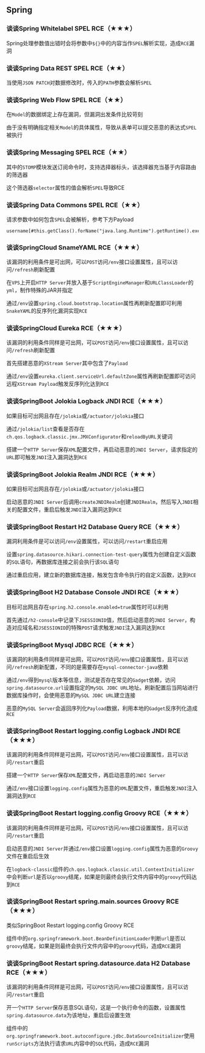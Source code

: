 ## Spring

### 谈谈Spring Whitelabel SPEL RCE（★★★）

Spring处理参数值出错时会将参数中`${}`中的内容当作`SPEL`解析实现，造成`RCE`漏洞



### 谈谈Spring Data REST SPEL RCE（★★）

当使用`JSON PATCH`对数据修改时，传入的`PATH`参数会解析`SPEL`



### 谈谈Spring Web Flow SPEL RCE（★★）

在`Model`的数据绑定上存在漏洞，但漏洞出发条件比较苛刻

由于没有明确指定相关`Model`的具体属性，导致从表单可以提交恶意的表达式`SPEL`被执行



### 谈谈Spring Messaging SPEL RCE（★★）

其中的`STOMP`模块发送订阅命令时，支持选择器标头，该选择器充当基于内容路由的筛选器

这个筛选器`selector`属性的值会解析`SPEL`导致RCE



### 谈谈Spring Data Commons SPEL RCE（★★）

请求参数中如何包含`SPEL`会被解析，参考下方Payload

```text
username[#this.getClass().forName("java.lang.Runtime").getRuntime().exec("calc.exe")]
```



### 谈谈SpringCloud SnameYAML RCE（★★★）

该漏洞的利用条件是可出网，可以`POST`访问`/env`接口设置属性，且可以访问`/refresh`刷新配置

在`VPS`上开启`HTTP Server`并放入基于`ScriptEngineManager`和`URLClassLoader`的`yml`，制作特殊的JAR并指定

通过`/env`设置`spring.cloud.bootstrap.location`属性再刷新配置即可利用`SnakeYAML`的反序列化漏洞实现`RCE`



### 谈谈SpringCloud Eureka RCE（★★★）

该漏洞的利用条件同样是可出网，可以`POST`访问`/env`接口设置属性，且可以访问`/refresh`刷新配置

首先搭建恶意的`XStream Server`其中包含了`Payload`

通过`/env`设置`eureka.client.serviceUrl.defaultZone`属性再刷新配置即可访问远程`XStream Payload`触发反序列化达到`RCE`



### 谈谈SpringBoot Jolokia Logback JNDI RCE（★★★）

如果目标可出网且存在`/jolokia`或`/actuator/jolokia`接口

通过`/jolokia/list`查看是否存在`ch.qos.logback.classic.jmx.JMXConfigurator`和`reloadByURL`关键词

搭建一个`HTTP Server`保存`XML`配置文件，再启动恶意的`JNDI Server`，请求指定的`URL`即可触发`JNDI`注入漏洞达到`RCE`



### 谈谈SpringBoot Jolokia Realm JNDI RCE（★★★）

如果目标可出网且存在`/jolokia`或`/actuator/jolokia`接口

启动恶意的`JNDI Server`后调用`createJNDIRealm`创建`JNDIRealm`，然后写入`JNDI`相关的配置文件，重启后触发`JNDI`注入漏洞达到`RCE`



### 谈谈SpringBoot Restart H2 Database Query RCE（★★★）

漏洞利用条件是可以访问`/env`设置属性，可以访问`/restart`重启应用

设置`spring.datasource.hikari.connection-test-query`属性为创建自定义函数的`SQL`语句，再数据库连接之前会执行该`SQL`语句

通过重启应用，建立新的数据库连接，触发包含命令执行的自定义函数，达到`RCE`



### 谈谈SpringBoot H2 Database Console JNDI RCE（★★★）

目标可出网且存在`spring.h2.console.enabled=true`属性时可以利用

首先通过`/h2-console`中记录下`JSESSIONID`值，然后启动恶意的`JNDI Server`，构造对应域名和`JSESSIONID`的特殊`POST`请求触发`JNDI`注入漏洞达到`RCE`



### 谈谈SpringBoot Mysql JDBC RCE（★★★）

该漏洞的利用条件同样是可出网，可以`POST`访问`/env`接口设置属性，且可以访问`/refresh`刷新配置，不同的是需要存在`mysql-connector-java`依赖

通过`/env`得到`mysql`版本等信息，测试是否存在常见的`Gadget`依赖，访问`spring.datasource.url`设置指定的`MySQL JDBC URL`地址。刷新配置后当网站进行数据库操作时，会使用恶意的`MySQL JDBC URL`建立连接

恶意的`MySQL Server`会返回序列化`Payload`数据，利用本地的`Gadget`反序列化造成`RCE`



### 谈谈SpringBoot Restart logging.config Logback JNDI RCE（★★★）

该漏洞的利用条件同样是可出网，可以`POST`访问`/env`接口设置属性，且可以访问`/restart`重启

搭建一个`HTTP Server`保存`XML`配置文件，再启动恶意的`JNDI Server`

通过`/env`接口设置`logging.config`属性为恶意的`XML`配置文件，重启触发`JNDI`注入漏洞达到`RCE`



### 谈谈SpringBoot Restart logging.config Groovy RCE（★★★）

该漏洞的利用条件同样是可出网，可以`POST`访问`/env`接口设置属性，且可以访问`/restart`重启

启动恶意的`JNDI Server`并通过`/env`接口设置`logging.config`属性为恶意的`Groovy`文件在重启后生效

在`logback-classic`组件的`ch.qos.logback.classic.util.ContextInitializer`中会判断`url`是否以`groovy`结尾，如果是则最终会执行文件内容中的`groovy`代码达到`RCE`




### 谈谈SpringBoot Restart spring.main.sources Groovy RCE（★★★）

类似SpringBoot Restart logging.config Groovy RCE

组件中的`org.springframework.boot.BeanDefinitionLoader`判断`url`是否以`groovy`结尾，如果是则最终会执行文件内容中的`groovy`代码，造成`RCE`漏洞



### 谈谈SpringBoot Restart spring.datasource.data H2 Database RCE（★★★）

该漏洞的利用条件同样是可出网，可以`POST`访问`/env`接口设置属性，且可以访问`/restart`重启

开一个`HTTP Server`保存恶意SQL语句，这是一个执行命令的函数，设置属性`spring.datasource.data`为该地址，重启后设置生效

组件中的`org.springframework.boot.autoconfigure.jdbc.DataSourceInitializer`使用`runScripts`方法执行请求`URL`内容中的`SQL`代码，造成`RCE`漏洞